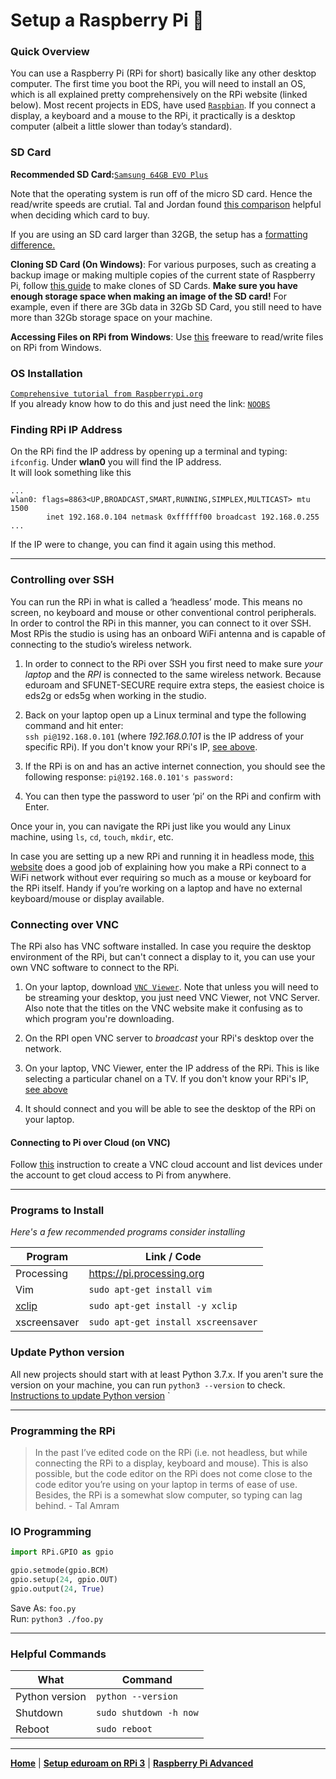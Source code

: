 # Setup a Raspberry Pi 🥧

### Quick Overview
You can use a Raspberry Pi (RPi for short) basically like any other desktop computer. The first time you boot the RPi, you will need to install an OS, which is all explained pretty comprehensively on the RPi website (linked below). Most recent projects in EDS, have used [`Raspbian`](https://www.raspbian.org).
If you connect a display, a keyboard and a mouse to the RPi, it practically is a desktop computer (albeit a little slower than today’s standard).

### SD Card

**Recommended SD Card:**[`Samsung 64GB EVO Plus`](https://www.amazon.ca/Samsung-Class-Adapter-MB-MC64DA-AM/dp/B01273JZMG/ref=sr_1_1_sspa?ie=UTF8&qid=1549166261&sr=8-1-spons&keywords=samsung+evo+plus+64gb&psc=1)

Note that the operating system is run off of the micro SD card. Hence the read/write speeds are crutial. Tal and Jordan found [this comparison](https://www.jeffgeerling.com/blog/2018/raspberry-pi-microsd-card-performance-comparison-2018) helpful when deciding which card to buy. <br>

If you are using an SD card larger than 32GB, the setup has a [formatting difference.](https://www.raspberrypi.org/documentation/installation/sdxc_formatting.md)

**Cloning SD Card (On Windows)**: For various purposes, such as creating a backup image or making multiple copies of the current state of Raspberry Pi, follow [this guide](https://www.howtogeek.com/341944/how-to-clone-your-raspberry-pi-sd-card-for-foolproof-backup/) to make clones of SD Cards. **Make sure you have enough storage space when making an image of the SD card!** For example, even if there are 3Gb data in 32Gb SD Card, you still need to have more than 32Gb storage space on your machine. 

**Accessing Files on RPi from Windows**: Use [this](https://www.diskgenius.com/how-to/ext4-windows.php#Read_write_EXT4_partition_in_Windows) freeware to read/write files on RPi from Windows.

### OS Installation
[`Comprehensive tutorial from Raspberrypi.org`](https://projects.raspberrypi.org/en/projects/raspberry-pi-setting-up)<br>
If you already know how to do this and just need the link: [`NOOBS`](https://www.raspberrypi.org/downloads/noobs/)


### Finding RPi IP Address
On the RPi find the IP address by opening up a terminal and typing: `ifconfig`. Under **wlan0** you will find the IP address. <br>It will look something like this <br>
```
...
wlan0: flags=8863<UP,BROADCAST,SMART,RUNNING,SIMPLEX,MULTICAST> mtu 1500
        inet 192.168.0.104 netmask 0xffffff00 broadcast 192.168.0.255
...
```
If the IP were to change, you can find it again using this method.

---

### Controlling over SSH
You can run the RPi in what is called a ‘headless’ mode. This means no screen, no keyboard and mouse or other conventional control peripherals. In order to control the RPi in this manner, you can connect to it over SSH. Most RPis the studio is using has an onboard WiFi antenna and is capable of connecting to the studio’s wireless network. 

1. In order to connect to the RPi over SSH you first need to make sure _your laptop_ and the _RPI_ is connected to the same wireless network. Because eduroam and SFUNET-SECURE require extra steps, the easiest choice is eds2g or eds5g when working in the studio. 

2. Back on your laptop open up a Linux terminal and type the following command and hit enter: <br>
`ssh pi@192.168.0.101` (where _192.168.0.101_ is the IP address of your specific RPi). If you don't know your RPi's IP, [see above](#finding-rpi-ip-address).

3. If the RPi is on and has an active internet connection, you should see the following response:
`pi@192.168.0.101's password:`

4. You can then type the password to user ‘pi’ on the RPi and confirm with Enter.

Once your in, you can navigate the RPi just like you would any Linux machine, using `ls`, `cd`, `touch`, `mkdir`, etc.

In case you are setting up a new RPi and running it in headless mode, [this website](https://howtoraspberrypi.com/how-to-raspberry-pi-headless-setup/) does a good job of explaining how you make a RPi connect to a WiFi network without ever requiring so much as a mouse or keyboard for the RPi itself. Handy if you’re working on a laptop and have no external keyboard/mouse or display available.

### Connecting over VNC
The RPi also has VNC software installed. In case you require the desktop environment of the RPi, but can't connect a display to it, you can use your own VNC software to connect to the RPi.

1. On your laptop, download [`VNC Viewer`](https://www.realvnc.com/en/connect/download/viewer/). Note that unless you will need to be streaming your desktop, you just need VNC Viewer, not VNC Server. Also note that the titles on the VNC website make it confusing as to which program you're downloading.

2. On the RPI open VNC server to _broadcast_ your RPi's desktop over the network.

3. On your laptop, VNC Viewer, enter the IP address of the RPi. This is like selecting a particular chanel on a TV. If you don't know your RPi's IP, [see above](#finding-rpi-ip-address)

4. It should connect and you will be able to see the desktop of the RPi on your laptop.

#### Connecting to Pi over Cloud (on VNC)
Follow [this](https://lifehacker.com/how-to-control-a-raspberry-pi-remotely-from-anywhere-in-1792892937) instruction to create a VNC cloud account and list devices under the account to get cloud access to Pi from anywhere. 

---

### Programs to Install
_Here's a few recommended programs consider installing_

| Program| Link / Code|
|--------|------------|
|Processing | https://pi.processing.org|
|Vim | `sudo apt-get install vim`|
|[xclip](https://coderwall.com/p/oaaqwq/pbcopy-on-ubuntu-linux)|`sudo apt-get install -y xclip`|
|xscreensaver | `sudo apt-get install xscreensaver`|


### Update Python version
All new projects should start with at least Python 3.7.x. If you aren't sure the version on your machine, you can run `python3 --version` to check.<br>
[Instructions to update Python version](https://installvirtual.com/install-python-3-7-on-raspberry-pi/)
`

---

### Programming the RPi
>In the past I’ve edited code on the RPi (i.e. not headless, but while connecting the RPi to a display, keyboard and mouse). This is also possible, but the code editor on the RPi does not come close to the code editor you’re using on your laptop in terms of ease of use. Besides, the RPi is a somewhat slow computer, so typing can lag behind. - Tal Amram

### IO Programming
```python
import RPi.GPIO as gpio

gpio.setmode(gpio.BCM)
gpio.setup(24, gpio.OUT)
gpio.output(24, True)
```
Save As: `foo.py` <br>
Run: `python3 ./foo.py`

---

### Helpful Commands
|What|Command|
|----|-------|
|Python version|`python --version`|
|Shutdown|`sudo shutdown -h now`|
|Reboot|`sudo reboot`|


---
**[Home](README.md)** | **[Setup eduroam on RPi 3](setup-eduroam-raspberry-pi-3.md)** | **[Raspberry Pi Advanced](raspberry-advanced.md)**
